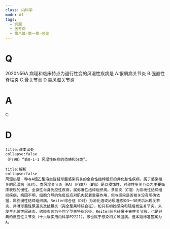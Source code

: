 ```yaml
---
class: 内科学
mode: A1
tags:
  - 真题
  - 医考帮
  - 第八篇-第一章-总论
---
```


# Q
2020N56A 病理和临床特点为退行性变的风湿性疾病是
A.银屑病关节炎
B.强直性脊柱炎
C.骨关节炎
D.类风湿关节炎

# A
C
# D
```ad-note
title:课本出处
collapse:false
（P798）“表8-1-1 风湿性疾病的范畴和分类”。
```

```ad-summary
title:解析
collapse:false
风湿热是一种与A组乙型溶血性链球菌感染有关的全身性结缔组织的非化脓性疾病，属于感染相关的风湿病（A对）。类风湿关节炎（RA）（P807）（B错）是以侵蚀性、对称性多关节炎为主要临床表现的慢性、全身性自身免疫性疾病，属弥漫性结缔组织病。多肌炎（C错）为系统性结缔组织疾病，病因不明，细胞介导的免疫反应对肌肉起着重要作用，但与感染是否相关没有明确依据，属弥漫性结缔组织病。Reiter综合征（D对）为消化道或泌尿道感染3～30天后出现关节炎、非淋球菌性尿道炎及结膜炎（完全型莱特综合征），如只有初始感染和随后发生关节炎，未发生无菌性尿道炎、结膜炎则为不完全型莱特综合征，Reiter综合征属于脊柱关节病，也是经典的反应性关节炎（十六版实用内科学P2221），即也属于感染相关风湿病，但本题标准答案为A。
```

